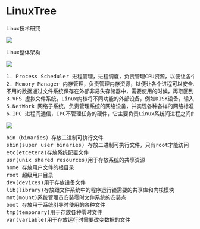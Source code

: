 # LinuxTree
Linux技术研究

![](https://i.imgur.com/r2yYlGJ.png)

Linux整体架构

![](https://i.imgur.com/H96FwUm.png)

<pre>
1. Process Scheduler 进程管理，进程调度，负责管理CPU资源，以便让各个进程可以以尽量公平的 方式访问CPU
2. Memory Manager 内存管理，负责管理内存资源，以便让各个进程可以安全地共享机器的内存资源， 另外，内存管理会提供虚拟内存的机制，该机制可以让进程使用多于Memory的内存，
不用的数据通过文件系统保存在外部非易失存储器中，需要使用的时候，再取回到内存中。
3.VFS 虚拟文件系统，Linux内核将不同功能的外部设备，例如DISK设备，输入输出设备，显示设备                    等，抽象为可以通过统一的文件操作接口（open, close, read, write）来访问，这就是Linux一切皆是文件的体现
5.NetWork 网络子系统，负责管理系统的网络设备，并实现各种各样的网络标准
6.IPC 进程间通信，IPC不管理任务的硬件，它主要负责Linux系统间进程之间的通信
</pre>

![](https://i.imgur.com/pVkhSPb.png)

<pre>
bin（binaries）存放二进制可执行文件
sbin(super user binaries) 存放二进制可执行文件，只有root才能访问
etc(etcetera)存放系统配置文件
usr(unix shared resources)用于存放系统的共享资源
home 存放用户文件的根目录
root 超级用户目录
dev(devices)用于存放设备文件
lib(library)存放跟文件系统中的程序运行锁需要的共享库和内核模块
mnt(mount)系统管理员安装零时文件系统的安装点
boot 存放用于系统引导时使用的各种文件
tmp(temporary)用于存放各种零时文件
var(variable)用于存放运行时需要改变数据的文件	
</pre>